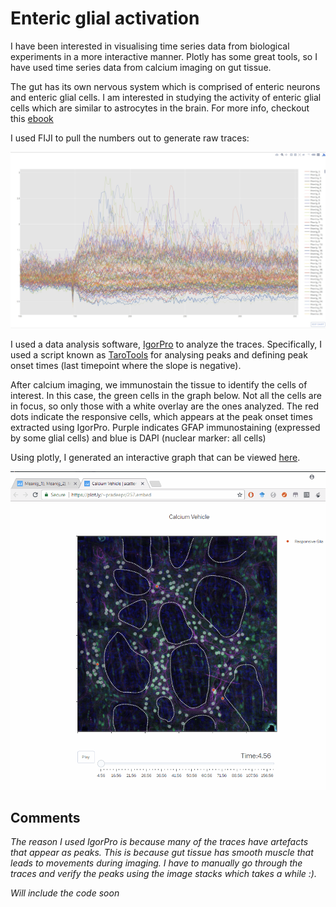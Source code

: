 # Enteric glial activation
I have been interested in visualising time series data from biological experiments in a more interactive manner. 
Plotly has some great tools, so I have used time series data from calcium imaging on gut tissue. 

The gut has its own nervous system which is comprised of enteric neurons and enteric glial cells.
I am interested in studying the activity of enteric glial cells which are similar to astrocytes in the brain. For more info, checkout this [ebook](https://physiology.natsci.msu.edu/_physiology/assets/File/Downloadable_Documents/EntericGlia-eBook.pdf)

I used FIJI to pull the numbers out to generate raw traces:

![RAW TRACE](/Raw%20Traces.jpg)

I used a data analysis software, [IgorPro](https://www.wavemetrics.com/products/igorpro/igorpro.htm) to analyze the traces. Specifically, I used a script known as [TaroTools](https://sites.google.com/site/tarotoolsregister/) for analysing peaks and defining peak onset times (last timepoint where the slope is negative). 


After calcium imaging, we immunostain the tissue to identify the cells of interest. In this case, the green cells in the graph below. Not all the cells are in focus, so only those with a white overlay are the ones analyzed. The red dots indicate the responsive cells, which appears at the peak onset times extracted using IgorPro.
Purple indicates GFAP immunostaining (expressed by some glial cells) and blue is DAPI (nuclear marker: all cells)

Using plotly, I generated an interactive graph that can be viewed [here](https://plot.ly/~pradeepr/257.embed).

![Interactive Graph](/EGC_interactive.gif)


## Comments

*The reason I used IgorPro is because many of the traces have artefacts that appear as peaks. This is because gut tissue has smooth muscle that leads to movements during imaging. I have to manually go through the traces and verify the peaks using the image stacks which takes a while :).*

*Will include the code soon*
